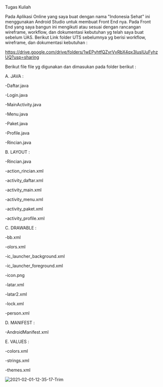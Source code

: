Tugas Kuliah





Pada Aplikasi Online yang saya buat dengan nama "Indonesia Sehat" ini menggunakan Android Studio untuk membuat Front End nya. 
Pada Front End yang saya bangun ini mengikuti atau sesuai dengan rancangan wireframe, workflow, dan dokumentasi kebutuhan yg telah saya buat sebelum UAS. 
Berikut Link folder UTS sebelumnya yg berisi workflow, wireframe, dan dokumentasi kebutuhan :




https://drive.google.com/drive/folders/1wEPyhtfQZyrVvRbX4qx3IuslUuFyhzUQ?usp=sharing




Berikut file file yg digunakan dan dimasukan pada folder berikut :



A. JAVA :

  -Daftar.java
  
  -Login.java
  
  -MainActivity.java
  
  -Menu.java
  
  -Paket.java
  
  -Profile.java
  
  -Rincian.java

B. LAYOUT :

  -Rincian.java
  
  -action_rincian.xml
  
  -activity_daftar.xml
  
  -activity_main.xml
  
  -activity_menu.xml
  
  -activity_paket.xml
  
  -activity_profile.xml
  
C. DRAWABLE :

  -bb.xml
  
  -olors.xml
  
  -ic_launcher_background.xml
  
  -ic_launcher_foreground.xml
  
  -icon.png
  
  -latar.xml
  
  -latar2.xml
  
  -lock.xml
  
  -person.xml
  
D. MANIFEST :

  -AndroidManifest.xml
  
E. VALUES :

   -colors.xml
   
   -strings.xml
   
   -themes.xml
   
   
   
   
   ![2021-02-01-12-35-17-Trim](https://user-images.githubusercontent.com/48264202/106422702-9eab6400-6491-11eb-83ef-c6024c4f6338.gif)




